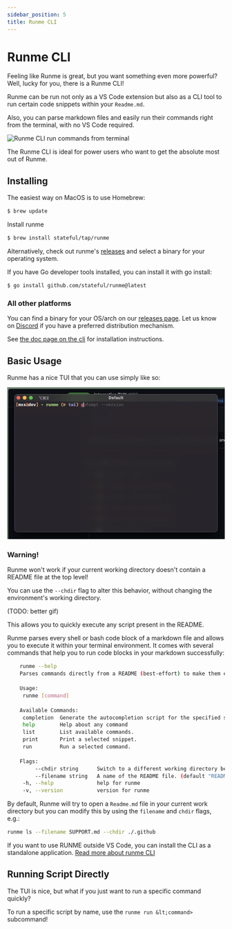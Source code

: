 ```yaml
---
sidebar_position: 5
title: Runme CLI
---
```


# Runme CLI

Feeling like Runme is great, but you want something even more powerful? Well, lucky for you, there is a Runme CLI!

Runme can be run not only as a VS Code extension but also as a CLI tool to run certain code snippets within your `Readme.md`.

Also, you can parse markdown files and easily run their commands right from the terminal, with no VS Code required.

![Runme CLI run commands from terminal](../static/img/images/cli-runme.png)

The Runme CLI is ideal for power users who want to get the absolute most out of Runme.

## Installing

The easiest way on MacOS is to use Homebrew:

```sh
$ brew update
```

Install runme

```sh
$ brew install stateful/tap/runme
```

Alternatively, check out runme's [releases](https://github.com/stateful/runme/releases) and select a binary for your operating system.

If you have Go developer tools installed, you can install it with go install:

```sh
$ go install github.com/stateful/runme@latest
```

### All other platforms

You can find a binary for your OS/arch on our [releases page](https://github.com/stateful/runme/releases). Let us know on [Discord](https://discord.com/invite/BQm8zRCBUY) if you have a preferred distribution mechanism.

See [the doc page on the cli](https://runme-dev-mxsdev.vercel.app/docs/cli) for installation instructions.

## Basic Usage

Runme has a nice TUI that you can use simply like so:

![alt_text](../static/img/cli-tui.gif)

### Warning!

Runme won't work if your current working directory doesn't contain a README file at the top level!

You can use the `--chdir` flag to alter this behavior, without changing the environment's working directory.

(TODO: better gif)

This allows you to quickly execute any script present in the README.

Runme parses every shell or bash code block of a markdown file and allows you to execute it within your terminal environment. It comes with several commands that help you to run code blocks in your markdown successfully:

```sh
    runme --help
    Parses commands directly from a README (best-effort) to make them executable under a unique name.

    Usage:
     runme [command]

    Available Commands:
     completion  Generate the autocompletion script for the specified shell
     help        Help about any command
     list        List available commands.
     print       Print a selected snippet.
     run         Run a selected command.

    Flags:
         --chdir string      Switch to a different working directory before executing the command. (default ".")
         --filename string   A name of the README file. (default "README.md")
     -h, --help              help for runme
     -v, --version           version for runme
```


By default, Runme will try to open a `Readme.md` file in your current work directory but you can modify this by using the `filename` and `chdir` flags, e.g.:

```sh
runme ls --filename SUPPORT.md --chdir ./.github
```

If you want to use RUNME outside VS Code, you can install the CLI as a standalone application. [Read more about runme CLI](https://github.com/stateful/runme)

## Running Script Directly

The TUI is nice, but what if you just want to run a specific command quickly?

To run a specific script by name, use the `runme run &lt;command>` subcommand!
